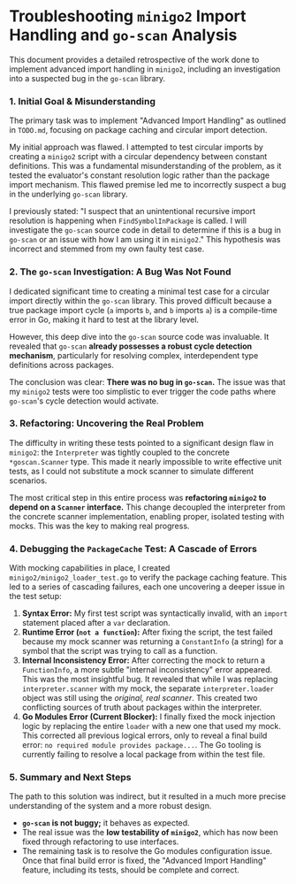 # Troubleshooting `minigo2` Import Handling and `go-scan` Analysis

This document provides a detailed retrospective of the work done to implement advanced import handling in `minigo2`, including an investigation into a suspected bug in the `go-scan` library.

### 1. Initial Goal & Misunderstanding

The primary task was to implement "Advanced Import Handling" as outlined in `TODO.md`, focusing on package caching and circular import detection.

My initial approach was flawed. I attempted to test circular imports by creating a `minigo2` script with a circular dependency between constant definitions. This was a fundamental misunderstanding of the problem, as it tested the evaluator's constant resolution logic rather than the package import mechanism. This flawed premise led me to incorrectly suspect a bug in the underlying `go-scan` library.

I previously stated: "I suspect that an unintentional recursive import resolution is happening when `FindSymbolInPackage` is called. I will investigate the `go-scan` source code in detail to determine if this is a bug in `go-scan` or an issue with how I am using it in `minigo2`." This hypothesis was incorrect and stemmed from my own faulty test case.

### 2. The `go-scan` Investigation: A Bug Was Not Found

I dedicated significant time to creating a minimal test case for a circular import directly within the `go-scan` library. This proved difficult because a true package import cycle (`a` imports `b`, and `b` imports `a`) is a compile-time error in Go, making it hard to test at the library level.

However, this deep dive into the `go-scan` source code was invaluable. It revealed that `go-scan` **already possesses a robust cycle detection mechanism**, particularly for resolving complex, interdependent type definitions across packages.

The conclusion was clear: **There was no bug in `go-scan`.** The issue was that my `minigo2` tests were too simplistic to ever trigger the code paths where `go-scan`'s cycle detection would activate.

### 3. Refactoring: Uncovering the Real Problem

The difficulty in writing these tests pointed to a significant design flaw in `minigo2`: the `Interpreter` was tightly coupled to the concrete `*goscan.Scanner` type. This made it nearly impossible to write effective unit tests, as I could not substitute a mock scanner to simulate different scenarios.

The most critical step in this entire process was **refactoring `minigo2` to depend on a `Scanner` interface.** This change decoupled the interpreter from the concrete scanner implementation, enabling proper, isolated testing with mocks. This was the key to making real progress.

### 4. Debugging the `PackageCache` Test: A Cascade of Errors

With mocking capabilities in place, I created `minigo2/minigo2_loader_test.go` to verify the package caching feature. This led to a series of cascading failures, each one uncovering a deeper issue in the test setup:

1.  **Syntax Error:** My first test script was syntactically invalid, with an `import` statement placed after a `var` declaration.
2.  **Runtime Error (`not a function`):** After fixing the script, the test failed because my mock scanner was returning a `ConstantInfo` (a string) for a symbol that the script was trying to call as a function.
3.  **Internal Inconsistency Error:** After correcting the mock to return a `FunctionInfo`, a more subtle "internal inconsistency" error appeared. This was the most insightful bug. It revealed that while I was replacing `interpreter.scanner` with my mock, the separate `interpreter.loader` object was still using the *original, real scanner*. This created two conflicting sources of truth about packages within the interpreter.
4.  **Go Modules Error (Current Blocker):** I finally fixed the mock injection logic by replacing the entire `loader` with a new one that used my mock. This corrected all previous logical errors, only to reveal a final build error: `no required module provides package...`. The Go tooling is currently failing to resolve a local package from within the test file.

### 5. Summary and Next Steps

The path to this solution was indirect, but it resulted in a much more precise understanding of the system and a more robust design.

*   **`go-scan` is not buggy;** it behaves as expected.
*   The real issue was the **low testability of `minigo2`**, which has now been fixed through refactoring to use interfaces.
*   The remaining task is to resolve the Go modules configuration issue. Once that final build error is fixed, the "Advanced Import Handling" feature, including its tests, should be complete and correct.
